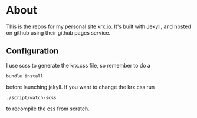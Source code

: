 # About

This is the repos for my personal site [krx.io](http://krx.io). It's built with Jekyll, and hosted on github using their github pages service.

## Configuration

I use scss to generate the krx.css file, so remember to do a

```bundle install```

before launching jekyll. If you want to change the krx.css run

```./script/watch-scss```

to recompile the css from scratch.
